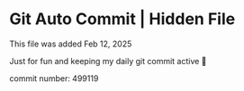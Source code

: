 # Git Auto Commit | Hidden File

This file was added Feb 12, 2025

Just for fun and keeping my daily git commit active 🤪

commit number: 499119
